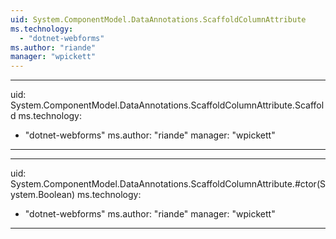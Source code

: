 ```yaml
---
uid: System.ComponentModel.DataAnnotations.ScaffoldColumnAttribute
ms.technology: 
  - "dotnet-webforms"
ms.author: "riande"
manager: "wpickett"
---
```


---
uid: System.ComponentModel.DataAnnotations.ScaffoldColumnAttribute.Scaffold
ms.technology: 
  - "dotnet-webforms"
ms.author: "riande"
manager: "wpickett"
---

---
uid: System.ComponentModel.DataAnnotations.ScaffoldColumnAttribute.#ctor(System.Boolean)
ms.technology: 
  - "dotnet-webforms"
ms.author: "riande"
manager: "wpickett"
---
